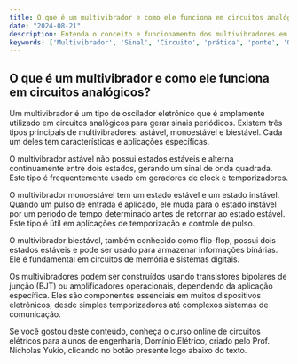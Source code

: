 ```yaml
---
title: O que é um multivibrador e como ele funciona em circuitos analógicos?
date: "2024-08-21"
description: Entenda o conceito e funcionamento dos multivibradores em circuitos analógicos.
keywords: ['Multivibrador', 'Sinal', 'Circuito', 'prática', 'ponte', 'Oscilador', 'BJT']
---
```


## O que é um multivibrador e como ele funciona em circuitos analógicos?

Um multivibrador é um tipo de oscilador eletrônico que é amplamente utilizado em circuitos analógicos para gerar sinais periódicos. Existem três tipos principais de multivibradores: astável, monoestável e biestável. Cada um deles tem características e aplicações específicas.

O multivibrador astável não possui estados estáveis e alterna continuamente entre dois estados, gerando um sinal de onda quadrada. Este tipo é frequentemente usado em geradores de clock e temporizadores.

O multivibrador monoestável tem um estado estável e um estado instável. Quando um pulso de entrada é aplicado, ele muda para o estado instável por um período de tempo determinado antes de retornar ao estado estável. Este tipo é útil em aplicações de temporização e controle de pulso.

O multivibrador biestável, também conhecido como flip-flop, possui dois estados estáveis e pode ser usado para armazenar informações binárias. Ele é fundamental em circuitos de memória e sistemas digitais.

Os multivibradores podem ser construídos usando transistores bipolares de junção (BJT) ou amplificadores operacionais, dependendo da aplicação específica. Eles são componentes essenciais em muitos dispositivos eletrônicos, desde simples temporizadores até complexos sistemas de comunicação.

Se você gostou deste conteúdo, conheça o curso online de circuitos elétricos para alunos de engenharia, Domínio Elétrico, criado pelo Prof. Nicholas Yukio, clicando no botão presente logo abaixo do texto.